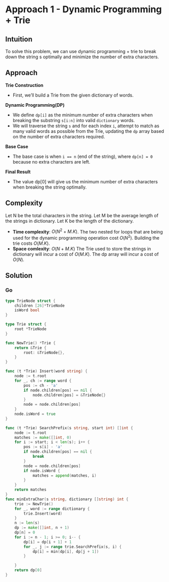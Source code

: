 # Approach 1 - Dynamic Programming + Trie

## Intuition

To solve this problem, we can use dynamic programming + trie to break down the string s optimally and minimize the number of extra characters.

## Approach

**Trie Construction**

- First, we’ll build a Trie from the given dictionary of words.

**Dynamic Programming(DP)**

- We define `dp[i]` as the minimum number of extra characters when breaking the substring `s[i:n]` into valid `dictionary` words.
- We will traverse the string `s` and for each index `i`, attempt to match as many valid words as possible from the Trie, updating the `dp` array based on the number of extra characters required.

**Base Case**

- The base case is when `i == n` (end of the string), where `dp[n] = 0` because no extra characters are left.

**Final Result**

- The value dp[0] will give us the minimum number of extra characters when breaking the string optimally.

## Complexity

Let N be the total characters in the string.
Let M be the average length of the strings in dictionary.
Let K be the length of the dictionary.

- **Time complexity**: $O(N^2 +M.K)$. The two nested for loops that are being used for the dynamic programming operation cost $O(N^2)$. Building the trie costs $O(M.K)$.
- **Space comlexity**: $O(N + M.K)$ The Trie used to store the strings in dictionary will incur a cost of $O(M.K)$. The dp array will incur a cost of $O(N)$.

## Solution

### Go

```go
type TrieNode struct {
    children [26]*TrieNode
    isWord bool
}

type Trie struct {
    root *TrieNode
}

func NewTrie() *Trie {
    return &Trie {
        root: &TrieNode{},
    }
}

func (t *Trie) Insert(word string) {
    node := t.root
    for _, ch := range word {
        pos := ch - 'a'
        if node.children[pos] == nil {
            node.children[pos] = &TrieNode{}
        }
        node = node.children[pos]
    }
    node.isWord = true
}

func (t *Trie) SearchPrefix(s string, start int) []int {
    node := t.root
    matches := make([]int, 0)
    for i := start; i < len(s); i++ {
        pos := s[i] - 'a'
        if node.children[pos] == nil {
            break
        }
        node = node.children[pos]
        if node.isWord {
            matches = append(matches, i)
        }
    }
    return matches
}
func minExtraChar(s string, dictionary []string) int {
    trie := NewTrie()
    for _, word := range dictionary {
        trie.Insert(word)
    }
    n := len(s)
    dp := make([]int, n + 1)
    dp[n] = 0
    for i := n - 1; i >= 0; i-- {
        dp[i] = dp[i + 1] + 1
        for _, j := range trie.SearchPrefix(s, i) {
            dp[i] = min(dp[i], dp[j + 1])
        }

    }
    return dp[0]
}
```
